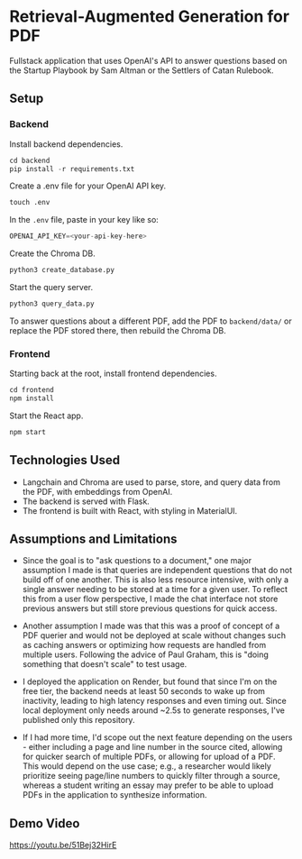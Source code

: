 # Retrieval-Augmented Generation for PDF

Fullstack application that uses OpenAI's API to answer questions based on the Startup Playbook by Sam Altman or the Settlers of Catan Rulebook.


## Setup

### Backend

Install backend dependencies.

```python
cd backend
pip install -r requirements.txt
```

Create a .env file for your OpenAI API key.

```python
touch .env
```

In the `.env` file, paste in your key like so:
```python
OPENAI_API_KEY=<your-api-key-here>
```

Create the Chroma DB.

```python
python3 create_database.py
```

Start the query server.

```python
python3 query_data.py
```

To answer questions about a different PDF, add the PDF to `backend/data/` or replace the PDF stored there, then rebuild the Chroma DB.

### Frontend

Starting back at the root, install frontend dependencies.

```python
cd frontend
npm install
```

Start the React app.

```python
npm start
```


## Technologies Used

- Langchain and Chroma are used to parse, store, and query data from the PDF, with embeddings from OpenAI.
- The backend is served with Flask.
- The frontend is built with React, with styling in MaterialUI.

## Assumptions and Limitations

- Since the goal is to "ask questions to a document," one major assumption I made is that queries are independent questions that do not build off of one another. This is also less resource intensive, with only a single answer needing to be stored at a time for a given user. To reflect this from a user flow perspective, I made the chat interface not store previous answers but still store previous questions for quick access.

- Another assumption I made was that this was a proof of concept of a PDF querier and would not be deployed at scale without changes such as caching answers or optimizing how requests are handled from multiple users. Following the advice of Paul Graham, this is "doing something that doesn't scale" to test usage.

- I deployed the application on Render, but found that since I'm on the free tier, the backend needs at least 50 seconds to wake up from inactivity, leading to high latency responses and even timing out. Since local deployment only needs around ~2.5s to generate responses, I've published only this repository.

- If I had more time, I'd scope out the next feature depending on the users - either including a page and line number in the source cited, allowing for quicker search of multiple PDFs, or allowing for upload of a PDF. This would depend on the use case; e.g., a researcher would likely prioritize seeing page/line numbers to quickly filter through a source, whereas a student writing an essay may prefer to be able to upload PDFs in the application to synthesize information.


## Demo Video

https://youtu.be/51Bej32HirE